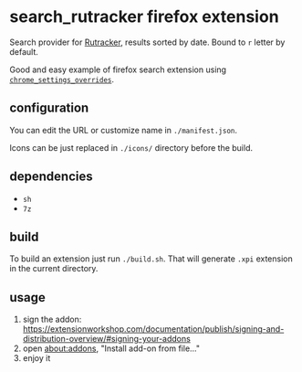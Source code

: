 # search_rutracker firefox extension
Search provider for [Rutracker](https://rutracker.org), results sorted by date. Bound to `r` letter by default.


Good and easy example of firefox search extension using [`chrome_settings_overrides`](https://developer.mozilla.org/en-US/docs/Mozilla/Add-ons/WebExtensions/manifest.json/chrome_settings_overrides).


## configuration

You can edit the URL or customize name in `./manifest.json`.

Icons can be just replaced in `./icons/` directory before the build.


## dependencies

- `sh`
- `7z`

## build

To build an extension just run `./build.sh`. That will generate `.xpi` extension in the current directory.


## usage

1) sign the addon: https://extensionworkshop.com/documentation/publish/signing-and-distribution-overview/#signing-your-addons
2) open [about:addons](about:addons), "Install add-on from file..."
3) enjoy it
